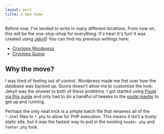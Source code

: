 ```yaml
---
layout: post
title: A New Home
---
```


Before now, I've tended to write in many different locations. From now on, this will be the one-stop-shop for everything. It's new! It's fun! It was created using [Jekyll](http://jekyllrb.com/)! You can find my previous writings here:

* [Cryclops Wordpress](http://cryclops.com/)
* [Cryclops Quora](http://cryclops.quora.com/)

## Why the move?

I was tired of feeling out of control. Wordpress made me fret over how the database was backed up. Quora doesn't allow me to customize the look. Jekyll was the answer to both of these problems. I got started using [Poole via this guide](http://joshualande.com/jekyll-github-pages-poole/) and only had to do a handful of tweaks to the [poole master](https://github.com/poole/poole) to get up and running.

Perhaps the only neat trick is a simple batch file that renames all of the `*.html` files to `*.php` to allow for PHP execution. This means it isn't a truely static site, but it was the fastest way to pull in the existing `header.php` and `footer.php` look.